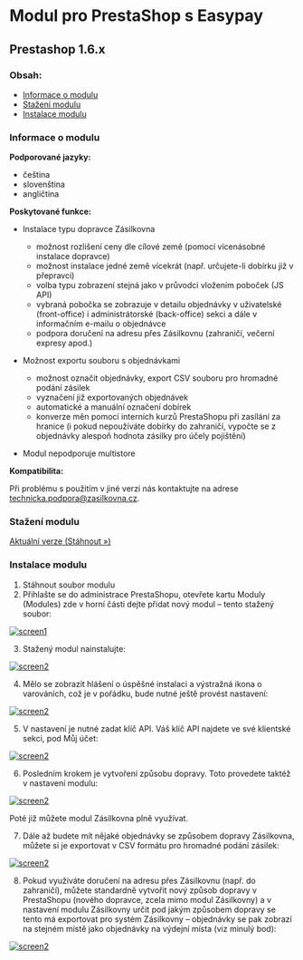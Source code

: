 # Modul pro PrestaShop s Easypay

## Prestashop 1.6.x

### Obsah:
*   [Informace o modulu](https://github.com/Zasilkovna/prestashop/tree/easypay#informace-o-modulu)
*   [Stažení modulu](https://github.com/Zasilkovna/prestashop/tree/easypay#sta%C5%BEen%C3%AD-modulu)
*   [Instalace modulu](https://github.com/Zasilkovna/prestashop/tree/easypay#instalace-modulu)

### Informace o modulu

**Podporované jazyky:**

* čeština
* slovenština
* angličtina

**Poskytované funkce:**

* Instalace typu dopravce Zásilkovna
  * možnost rozlišení ceny dle cílové země (pomocí vícenásobné instalace dopravce)
  * možnost instalace jedné země vícekrát (např. určujete-li dobírku již v přepravci)
  * volba typu zobrazení stejná jako v průvodci vložením poboček (JS API)
  * vybraná pobočka se zobrazuje v detailu objednávky v uživatelské (front-office) i administrátorské (back-office) sekci a dále v informačním e-mailu o objednávce
  * podpora doručení na adresu přes Zásilkovnu (zahraničí, večerní expresy apod.)

* Možnost exportu souboru s objednávkami
  * možnost označit objednávky, export CSV souboru pro hromadné podání zásilek
  * vyznačení již exportovaných objednávek
  * automatické a manuální označení dobírek
  * konverze měn pomocí interních kurzů PrestaShopu při zasílání za hranice (i pokud nepoužíváte dobírky do zahraničí, vypočte se z objednávky alespoň hodnota zásilky pro účely pojištění)

* Modul nepodporuje multistore

**Kompatibilita:**

Při problému s použitím v jiné verzi nás kontaktujte na adrese <technicka.podpora@zasilkovna.cz>.


### Stažení modulu
[Aktuální verze (Stáhnout »)](https://github.com/Zasilkovna/prestashop/raw/easypay/releases/packetery-latest-easypay.zip)

### Instalace modulu
1. Stáhnout soubor modulu
2. Přihlašte se do administrace PrestaShopu, otevřete kartu Moduly (Modules) zde v horní části dejte přidat nový modul – tento stažený soubor:

  [![screen1](https://raw.githubusercontent.com/Zasilkovna/prestashop/master/doc/img/1-stazeni.png)](https://raw.githubusercontent.com/Zasilkovna/prestashop/master/doc/img/1-stazeni.png)

3. Stažený modul nainstalujte:

  [![screen2](https://raw.githubusercontent.com/Zasilkovna/prestashop/master/doc/img/2-instalace.png)](https://raw.githubusercontent.com/Zasilkovna/prestashop/master/doc/img/2-instalace.png)

4. Mělo se zobrazit hlášení o úspěšné instalaci a výstražná ikona o varováních, což je v pořádku, bude nutné ještě provést nastavení:

  [![screen2](https://raw.githubusercontent.com/Zasilkovna/prestashop/master/doc/img/3-nainstalovano-varovani.png)](https://raw.githubusercontent.com/Zasilkovna/prestashop/master/doc/img/3-nainstalovano-varovani.png)

5. V nastavení je nutné zadat klíč API. Váš klíč API najdete ve své klientské sekci, pod Můj účet:

  [![screen2](https://raw.githubusercontent.com/Zasilkovna/prestashop/master/doc/img/4-klic-api.png)](https://raw.githubusercontent.com/Zasilkovna/prestashop/master/doc/img/4-klic-api.png)

6. Posledním krokem je vytvoření způsobu dopravy. Toto provedete taktéž v nastavení modulu:

  [![screen2](https://raw.githubusercontent.com/Zasilkovna/prestashop/master/doc/img/5-zpusob-dopravy.png)](https://raw.githubusercontent.com/Zasilkovna/prestashop/master/doc/img/5-zpusob-dopravy.png)

  Poté již můžete modul Zásilkovna plně využívat.

7. Dále až budete mít nějaké objednávky se způsobem dopravy Zásilkovna, můžete si je exportovat v CSV formátu pro hromadné podání zásilek:

  [![screen2](https://raw.githubusercontent.com/Zasilkovna/prestashop/master/doc/img/6-export-objednavek.png)](https://raw.githubusercontent.com/Zasilkovna/prestashop/master/doc/img/6-export-objednavek.png)

8. Pokud využíváte doručení na adresu přes Zásilkovnu (např. do zahraničí), můžete standardně vytvořit nový způsob dopravy v PrestaShopu (nového dopravce, zcela mimo modul Zásilkovny) a v nastavení modulu Zásilkovny určit pod jakým způsobem dopravy se tento má exportovat pro systém Zásilkovny – objednávky se pak zobrazí na stejném místě jako objednávky na výdejní místa (viz minulý bod):

  [![screen2](https://raw.githubusercontent.com/Zasilkovna/prestashop/master/doc/img/7-doruceni-na-adresu.png)](https://raw.githubusercontent.com/Zasilkovna/prestashop/master/doc/img/7-doruceni-na-adresu.png)
